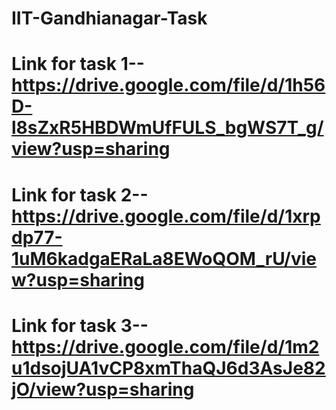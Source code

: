 # IIT-Gandhianagar-Task
# Link for task 1-- https://drive.google.com/file/d/1h56D-l8sZxR5HBDWmUfFULS_bgWS7T_g/view?usp=sharing
# Link for task 2--https://drive.google.com/file/d/1xrpdp77-1uM6kadgaERaLa8EWoQOM_rU/view?usp=sharing
# Link for task 3--https://drive.google.com/file/d/1m2u1dsojUA1vCP8xmThaQJ6d3AsJe82jO/view?usp=sharing
